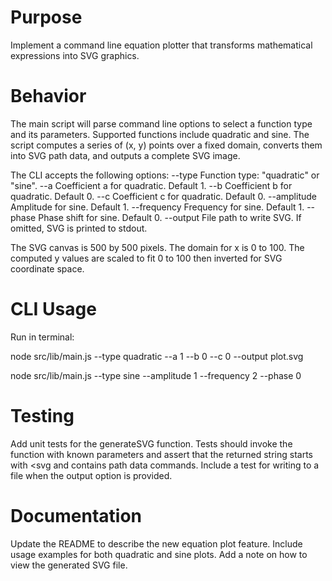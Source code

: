 # Purpose

Implement a command line equation plotter that transforms mathematical expressions into SVG graphics.

# Behavior

The main script will parse command line options to select a function type and its parameters. Supported functions include quadratic and sine. The script computes a series of (x, y) points over a fixed domain, converts them into SVG path data, and outputs a complete SVG image.

The CLI accepts the following options:
  --type    Function type: "quadratic" or "sine".
  --a       Coefficient a for quadratic. Default 1.
  --b       Coefficient b for quadratic. Default 0.
  --c       Coefficient c for quadratic. Default 0.
  --amplitude Amplitude for sine. Default 1.
  --frequency Frequency for sine. Default 1.
  --phase   Phase shift for sine. Default 0.
  --output  File path to write SVG. If omitted, SVG is printed to stdout.

The SVG canvas is 500 by 500 pixels. The domain for x is 0 to 100. The computed y values are scaled to fit 0 to 100 then inverted for SVG coordinate space.

# CLI Usage

Run in terminal:

node src/lib/main.js --type quadratic --a 1 --b 0 --c 0 --output plot.svg

node src/lib/main.js --type sine --amplitude 1 --frequency 2 --phase 0

# Testing

Add unit tests for the generateSVG function. Tests should invoke the function with known parameters and assert that the returned string starts with <svg and contains path data commands. Include a test for writing to a file when the output option is provided.

# Documentation

Update the README to describe the new equation plot feature. Include usage examples for both quadratic and sine plots. Add a note on how to view the generated SVG file.
